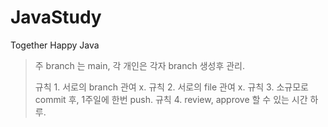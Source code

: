 # JavaStudy
Together Happy Java
<blockquote>
  주 branch 는 main, 각 개인은 각자 branch 생성후 관리.
  
  규칙 1. 서로의 branch 관여 x.
  규칙 2. 서로의 file 관여 x.
  규칙 3. 소규모로 commit 후, 1주일에 한번 push.
  규칙 4. review, approve 할 수 있는 시간 하루.
</blockquote
